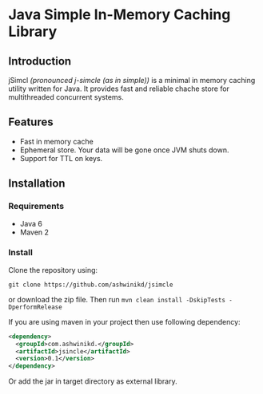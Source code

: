 # Java Simple In-Memory Caching Library

## Introduction
jSimcl *(pronounced j-simcle (as in simple))* is a minimal in memory caching utility written for Java. It provides fast and reliable chache store for multithreaded concurrent systems.

## Features
* Fast in memory cache
* Ephemeral store. Your data will be gone once JVM shuts down.
* Support for TTL on keys.

## Installation

### Requirements
* Java 6
* Maven 2

### Install
Clone the repository using:

`git clone https://github.com/ashwinikd/jsimcle`

or download the zip file. Then run `mvn clean install -DskipTests -DperformRelease`

If you are using maven in your project then use following dependency:

```xml
<dependency>
  <groupId>com.ashwinikd.</groupId>
  <artifactId>jsincle</artifactId>
  <version>0.1</version>
</dependency>
```

Or add the jar in target directory as external library.